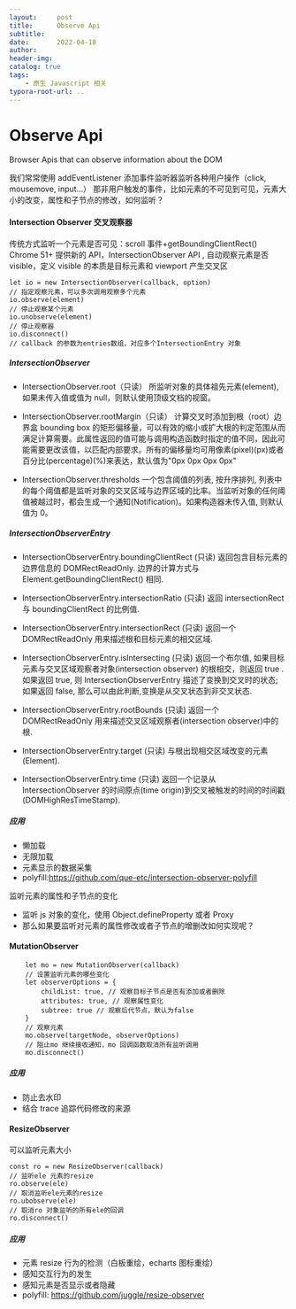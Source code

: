 ```yaml
---
layout:     post
title:      Observe Api
subtitle:  
date:       2022-04-18
author:     
header-img: 
catalog: true
tags:
    - 原生 Javascript 相关
typora-root-url: ..
---
```


# Observe Api

Browser Apis that can observe information about the DOM

我们常常使用 addEventListener 添加事件监听器监听各种用户操作（click, mousemove, input...）
那非用户触发的事件，比如元素的不可见到可见，元素大小的改变，属性和子节点的修改，如何监听？

#### Intersection Observer 交叉观察器

传统方式监听一个元素是否可见：scroll 事件+getBoundingClientRect()
Chrome 51+ 提供新的 API，IntersectionObserver API , 自动观察元素是否 visible，定义 visible 的本质是目标元素和 viewport 产生交叉区

```
let io = new IntersectionObserver(callback, option)
// 指定观察元素，可以多次调用观察多个元素
io.observe(element)
// 停止观察某个元素
io.unobserve(element)
// 停止观察器
io.disconnect()
// callback 的参数为entries数组，对应多个IntersectionEntry 对象
```

##### IntersectionObserver

-   IntersectionObserver.root（只读）
    所监听对象的具体祖先元素(element), 如果未传入值或值为 null，则默认使用顶级文档的视窗。

-   IntersectionObserver.rootMargin（只读）
    计算交叉时添加到根（root）边界盒 bounding box 的矩形偏移量，可以有效的缩小或扩大根的判定范围从而满足计算需要。此属性返回的值可能与调用构造函数时指定的值不同，因此可能需要更改该值，以匹配内部要求。所有的偏移量均可用像素(pixel)(px)或者百分比(percentage)(%)来表达，默认值为"0px 0px 0px 0px"

-   IntersectionObserver.thresholds
    一个包含阈值的列表, 按升序排列, 列表中的每个阈值都是监听对象的交叉区域与边界区域的比率。当监听对象的任何阈值被越过时，都会生成一个通知(Notification)。如果构造器未传入值, 则默认值为 0。

##### IntersectionObserverEntry

-   IntersectionObserverEntry.boundingClientRect (只读)
    返回包含目标元素的边界信息的 DOMRectReadOnly. 边界的计算方式与 Element.getBoundingClientRect() 相同.

-   IntersectionObserverEntry.intersectionRatio (只读)
    返回 intersectionRect 与 boundingClientRect 的比例值.

-   IntersectionObserverEntry.intersectionRect (只读)
    返回一个 DOMRectReadOnly 用来描述根和目标元素的相交区域.

-   IntersectionObserverEntry.isIntersecting (只读)
    返回一个布尔值, 如果目标元素与交叉区域观察者对象(intersection observer) 的根相交，则返回 true .如果返回 true, 则 IntersectionObserverEntry 描述了变换到交叉时的状态; 如果返回 false, 那么可以由此判断,变换是从交叉状态到非交叉状态.

-   IntersectionObserverEntry.rootBounds (只读)
    返回一个 DOMRectReadOnly 用来描述交叉区域观察者(intersection observer)中的根.

-   IntersectionObserverEntry.target (只读)
    与根出现相交区域改变的元素 (Element).

-   IntersectionObserverEntry.time (只读)
    返回一个记录从 IntersectionObserver 的时间原点(time origin)到交叉被触发的时间的时间戳(DOMHighResTimeStamp).

##### 应用

-   懒加载
-   无限加载
-   元素显示的数据采集
-   polyfill:https://github.com/que-etc/intersection-observer-polyfill

监听元素的属性和子节点的变化

-   监听 js 对象的变化，使用 Object.defineProperty 或者 Proxy
-   那么如果要监听对元素的属性修改或者子节点的增删改如何实现呢？

#### MutationObserver

```
    let mo = new MutationObserver(callback)
    // 设置监听元素的哪些变化
    let observerOptions = {
        childList: true, // 观察目标子节点是否有添加或者删除
        attributes: true, // 观察属性变化
        subtree: true // 观察后代节点，默认为false
    }
    // 观察元素
    mo.observe(targetNode, observerOptions)
    // 阻止mo 继续接收通知，mo 回调函数取消所有监听调用
    mo.disconnect()
```

##### 应用

-   防止去水印
-   结合 trace 追踪代码修改的来源

#### ResizeObserver

可以监听元素大小

```
const ro = new ResizeObserver(callback)
// 监听ele 元素的resize
ro.observe(ele)
// 取消监听ele元素的resize
ro.ubobserve(ele)
// 取消ro 对象监听的所有ele的回调
ro.disconnect()
```

##### 应用

-   元素 resize 行为的检测（白板重绘，echarts 图标重绘）
-   感知交互行为的发生
-   感知元素是否显示或者隐藏
-   polyfill: https://github.com/juggle/resize-observer
